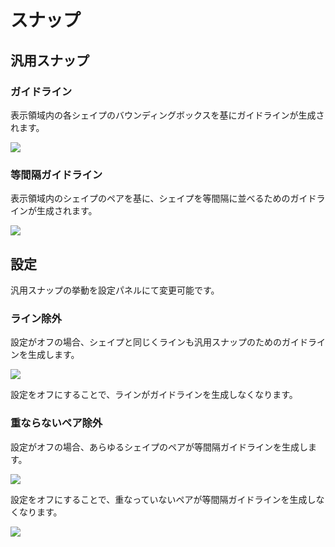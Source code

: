 # スナップ

## 汎用スナップ

### ガイドライン
表示領域内の各シェイプのバウンディングボックスを基にガイドラインが生成されます。

![](/assets/setting-snap-general-guideline.png)

### 等間隔ガイドライン
表示領域内のシェイプのペアを基に、シェイプを等間隔に並べるためのガイドラインが生成されます。

![](/assets/setting-snap-general-interval.png)

## 設定
汎用スナップの挙動を設定パネルにて変更可能です。

### ライン除外
設定がオフの場合、シェイプと同じくラインも汎用スナップのためのガイドラインを生成します。

![](/assets/setting-general-snap-line-off.png)

設定をオフにすることで、ラインがガイドラインを生成しなくなります。

### 重ならないペア除外
設定がオフの場合、あらゆるシェイプのペアが等間隔ガイドラインを生成します。

![](/assets/setting-general-snap-pair-off.png)

設定をオフにすることで、重なっていないペアが等間隔ガイドラインを生成しなくなります。

![](/assets/setting-general-snap-pair-on.png)

